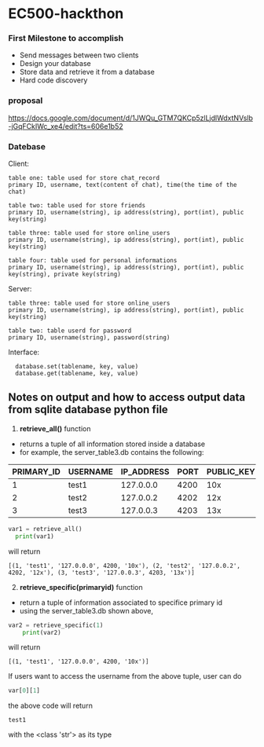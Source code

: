 # EC500-hackthon

### First Milestone to accomplish
* Send messages between two clients
* Design your database
* Store data and retrieve it from a database
* Hard code discovery



### proposal
https://docs.google.com/document/d/1JWQu_GTM7QKCp5zlLjdlWdxtNVslb-jGqFCkIWc_xe4/edit?ts=606e1b52

### Datebase 
  Client:
  
    table one: table used for store chat_record
    primary ID, username, text(content of chat), time(the time of the chat)
  
    table two: table used for store friends
    primary ID, username(string), ip address(string), port(int), public key(string)
    
    table three: table used for store online_users
    primary ID, username(string), ip address(string), port(int), public key(string)
    
    table four: table used for personal informations
    primary ID, username(string), ip address(string), port(int), public key(string), private key(string)
    
  Server:
    
    table three: table used for store online_users
    primary ID, username(string), ip address(string), port(int), public key(string)
    
    table two: table userd for password
    primary ID, username(string), password(string)
  
  Interface:
  
      database.set(tablename, key, value)
      database.get(tablename, key, value)
      
 ## Notes on output and how to access output data from sqlite database python file
 
1. **retrieve_all()** function
* returns a tuple of all information stored inside a database
* for example, the server_table3.db contains the following:

| PRIMARY_ID  | USERNAME  | IP_ADDRESS | PORT | PUBLIC_KEY |
| ---------- | ---------- | ---------- | ---------- | ---------- |
| 1      | test1 | 127.0.0.0 | 4200 | 10x |
| 2      | test2 | 127.0.0.2| 4202 | 12x |
| 3 | test3 | 127.0.0.3 | 4203 | 13x |

```python
var1 = retrieve_all()
  print(var1)
```
will return
```
[(1, 'test1', '127.0.0.0', 4200, '10x'), (2, 'test2', '127.0.0.2', 4202, '12x'), (3, 'test3', '127.0.0.3', 4203, '13x')]
```

2. **retrieve_specific(primaryid)** function
* return a tuple of information associated to specifice primary id
* using the server_table3.db shown above, 
```python
var2 = retrieve_specific(1)
    print(var2)
```
will return 
```
[(1, 'test1', '127.0.0.0', 4200, '10x')]
```
If users want to access the username from the above tuple, user can do
```python
var[0][1]
```
the above code will return
```
test1
```
with the <class 'str'> as its type

